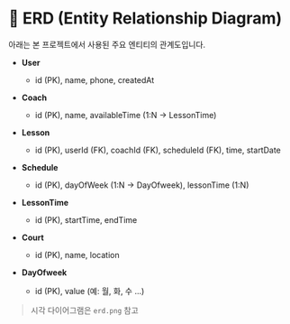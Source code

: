 # 🧩 ERD (Entity Relationship Diagram)

아래는 본 프로젝트에서 사용된 주요 엔티티의 관계도입니다.

- **User**
  - id (PK), name, phone, createdAt

- **Coach**
  - id (PK), name, availableTime (1:N → LessonTime)

- **Lesson**
  - id (PK), userId (FK), coachId (FK), scheduleId (FK), time, startDate

- **Schedule**
  - id (PK), dayOfWeek (1:N → DayOfweek), lessonTime (1:N)

- **LessonTime**
  - id (PK), startTime, endTime

- **Court**
  - id (PK), name, location

- **DayOfweek**
  - id (PK), value (예: 월, 화, 수 ...)

> 시각 다이어그램은 `erd.png` 참고
